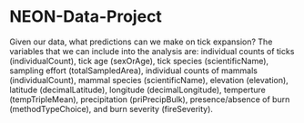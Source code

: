 # NEON-Data-Project
Given our data, what predictions can we make on tick expansion? The variables that we can include into the analysis are: individual counts of ticks (individualCount), tick age (sexOrAge), tick species (scientificName), sampling effort (totalSampledArea), individual counts of mammals (individualCount), mammal species (scientificName), elevation (elevation), latitude (decimalLatitude), longitude (decimalLongitude), temperture (tempTripleMean), precipitation (priPrecipBulk), presence/absence of burn (methodTypeChoice), and burn severity (fireSeverity).
